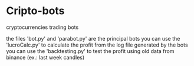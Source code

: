 # Cripto-bots
cryptocurrencies trading bots

the files 'bot.py' and 'parabot.py' are the principal bots
you can use the 'lucroCalc.py' to calculate the profit from the log file generated by the bots
you can use the 'backtesting.py' to test the profit using old data from binance (ex.: last week candles)

